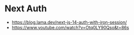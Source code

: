 # Next Auth
- https://blog.lama.dev/next-js-14-auth-with-iron-session/
- https://www.youtube.com/watch?v=Otq0LY90Qso&t=86s